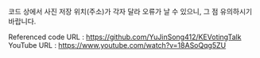 코드 상에서 사진 저장 위치(주소)가 각자 달라 오류가 날 수 있으니, 그 점 유의하시기 바랍니다.  
  
Referenced code URL : https://github.com/YuJinSong412/KEVotingTalk  
YouTube URL : https://www.youtube.com/watch?v=18ASoQqg5ZU  
